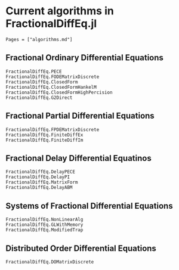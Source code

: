 # Current algorithms in FractionalDiffEq.jl

```@contents
Pages = ["algorithms.md"]
```

## Fractional Ordinary Differential Equations

```@docs
FractionalDiffEq.PECE
FractionalDiffEq.FODEMatrixDiscrete
FractionalDiffEq.ClosedForm
FractionalDiffEq.ClosedFormHankelM
FractionalDiffEq.ClosedFormHighPercision
FractionalDiffEq.G2Direct
```

## Fractional Partial Differential Equations

```@docs
FractionalDiffEq.FPDEMatrixDiscrete
FractionalDiffEq.FiniteDiffEx
FractionalDiffEq.FiniteDiffIm
```

## Fractional Delay Differential Equatinos

```@docs
FractionalDiffEq.DelayPECE
FractionalDiffEq.DelayPI
FractionalDiffEq.MatrixForm
FractionalDiffEq.DelayABM
```

## Systems of Fractional Differential Equations

```@docs
FractionalDiffEq.NonLinearAlg
FractionalDiffEq.GLWithMemory
FractionalDiffEq.ModifiedTrap
```

## Distributed Order Differential Equations

```@docs
FractionalDiffEq.DOMatrixDiscrete
```